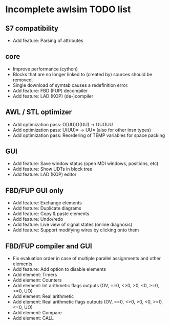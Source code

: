 Incomplete awlsim TODO list
===========================

S7 compatibility
----------------

* Add feature: Parsing of attributes

core
----

* Improve performance (cython)
* Blocks that are no longer linked to (created by) sources should be removed.
* Single download of symtab causes a redefinition error.
* Add feature: FBD (FUP) decompiler
* Add feature: LAD (KOP) (de-)compiler

AWL / STL optimizer
-------------------

* Add optimization pass: O(UU)O(UU) -> UUOUU
* Add optimization pass: U(UU)= -> UU=  (also for other insn types)
* Add optimization pass: Reordering of TEMP variables for space packing

GUI
---

* Add feature: Save window status (open MDI windows, positions, etc)
* Add feature: Show UDTs in block tree
* Add feature: LAD (KOP) editor

FBD/FUP GUI only
----------------

* Add feature: Exchange elements
* Add feature: Duplicate diagrams
* Add feature: Copy & paste elements
* Add feature: Undo/redo
* Add feature: Live view of signal states (online diagnosis)
* Add feature: Support modifying wires by clicking onto them

FBD/FUP compiler and GUI
------------------------

* Fix evaluation order in case of multiple parallel assignments and other elements
* Add feature: Add option to disable elements
* Add element: Timers
* Add element: Counters
* Add element: Int arithmetic flags outputs (OV, ==0, <>0, >0, <0, >=0, <=0, UO)
* Add element: Real arithmetic
* Add element: Real arithmetic flags outputs (OV, ==0, <>0, >0, <0, >=0, <=0, UO)
* Add element: Compare
* Add element: CALL
